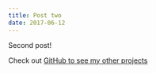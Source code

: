 ```yaml
---
title: Post two
date: 2017-06-12
---
```


Second post!

Check out [GitHub to see my other projects](https://github.com/chyno)
